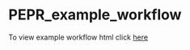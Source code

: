 # PEPR_example_workflow

To view example workflow html click [here](https://erikarasnick.github.io/PEPR_example_workflow/)
